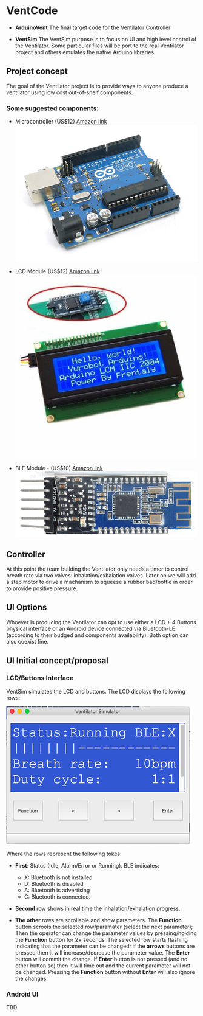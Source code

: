 # VentCode

* **ArduinoVent** The final target code for the Ventilator Controller

* **VentSim** The VentSim purpose is to focus on UI and high level control of the Ventilator. Some particular files will be port to the real Ventilator project and others emulates the native Arduino libraries.

## Project concept
The goal of the Ventilator project is to provide ways to anyone produce a ventilator using low cost out-of-shelf components.

### Some suggested components:

* Microcontroller (US$12)
[Amazon link](https://www.amazon.com/Emakefun-Development-Interface-Wireless-ATmega328P/dp/B07RDH8D4T/ref=sxin_0_ac_d_pm?ac_md=1-0-VW5kZXIgJDIw-ac_d_pm&cv_ct_cx=arduino+uno&keywords=arduino+uno&pd_rd_i=B07RDH8D4T&pd_rd_r=054f0126-5538-4fb4-93cc-5a2cf8431b4f&pd_rd_w=xVhNs&pd_rd_wg=rsURv&pf_rd_p=0e223c60-bcf8-4663-98f3-da892fbd4372&pf_rd_r=43RDPGY99Y567EFNAMYY&psc=1&qid=1584833975)
![Arduino](Docs/arduino_uno.jpg)

* LCD Module (US$12)
[Amazon link](https://www.amazon.com/ZealMax-Module-Interfaz-Arduino-MEGA2560/dp/B08181VP31/ref=sr_1_fkmr2_1?keywords=arduino+lcd+4+rows&qid=1584834089&sr=8-1-fkmr2)
![LCD](Docs/lcd.jpg)

* BLE Module - (US$10)
[Amazon link](https://www.amazon.com/DSD-TECH-Bluetooth-iBeacon-Arduino/dp/B06WGZB2N4/ref=redir_mobile_desktop?ie=UTF8&aaxitk=SHdRdFy9Ybn2qMCGps1Sww&hsa_cr_id=8435439580201&ref_=sb_s_sparkle)
![BLE](Docs/HM10-front.jpg)


## Controller
At this point the team building the Ventilator only needs a timer to control breath rate via two valves: inhalation/exhalation valves. Later on we will add a step motor to drive a machanism to squeese a rubber bad/bottle in order to provide positive pressure.

## UI Options
Whoever is producing the Ventilator can opt to use either a LCD + 4 Buttons physical interface or an Android device connected via Bluetooth-LE (according to their budged and components availability). Both option can also coexist fine.

## UI Initial concept/proposal

### LCD/Buttons Interface
VentSim simulates the LCD and buttons. The LCD displays the following rows:

![UI](Docs/Ventilator_UI_sample.png)

Where the rows represent the following tokes:

 * **First**: Status (Idle, Alarm/Error or Running). BLE indicates:
   * X: Bluetooth is not installed
   * D: Bluetooth is disabled
   * A: Bluetooth is advertising
   * C: Bluetooth is connected.

 * **Second** row shows in real time the inhalation/exhalation progress.

 * **The other** rows are scrollable and show parameters. The **Function** button scrools the selected row/paramater (select the next parameter); Then the operator can change the parameter values by pressing/holding the **Function** button for 2+ seconds. The selected row starts flashing indicating that the parameter can be changed; if the **arrows** buttons are pressed then it will increase/decrease the parameter value. The **Enter** button will commit the change. If **Enter** button is not pressed (and no other button so) then it will time out and the current parameter will not be changed. Pressing the **Function** button without **Enter** will also ignore the changes.

### Android UI
TBD

